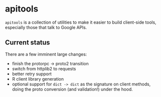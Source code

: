 # apitools

`apitools` is a collection of utilities to make it easier to build client-side
tools, especially those that talk to Google APIs.

## Current status

There are a few imminent large changes:

* finish the protorpc -> proto2 transition
* switch from httplib2 to requests
* better retry support
* R client library generation
* optional support for `dict -> dict` as the signature on client methods,
  doing the proto conversion (and validation!) under the hood.
